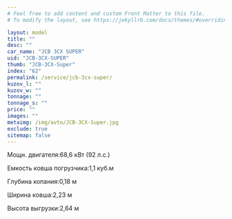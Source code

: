 ```yaml
---
# Feel free to add content and custom Front Matter to this file.
# To modify the layout, see https://jekyllrb.com/docs/themes/#overriding-theme-defaults

layout: model
title: ""
desc: ""
car_name: "JCB 3CX SUPER"
uid: "JCB-3CX-SUPER"
thumb: "JCB-3CX-Super"
index: "62"
permalink: /service/jcb-3cx-super/
kuzov_l: ""
kuzov_w: ""
tonnage: ""
tonnage_s: ""
price: ""
images: ""
metaimg: /img/avto/JCB-3CX-Super.jpg
exclude: true
sitemap: false
---
```


<span>Мощн. двигателя:</span><span>68,6 кВт (92 л.с.)</span>

<span>Емкость ковша погрузчика:</span><span>1,1 куб.м</span>

<span>Глубина копания:</span><span>0,18 м</span>

<span>Ширина ковша:</span><span>2,23 м</span>

<span>Высота выгрузки:</span><span>2,64 м</span>
